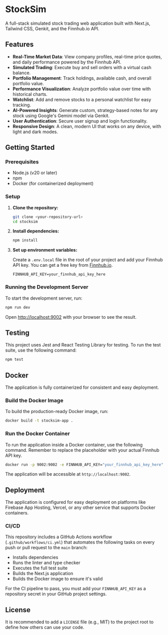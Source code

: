 
# StockSim

A full-stack simulated stock trading web application built with Next.js, Tailwind CSS, Genkit, and the Finnhub.io API.

## Features

- **Real-Time Market Data**: View company profiles, real-time price quotes, and daily performance powered by the Finnhub API.
- **Simulated Trading**: Execute buy and sell orders with a virtual cash balance.
- **Portfolio Management**: Track holdings, available cash, and overall portfolio value.
- **Performance Visualization**: Analyze portfolio value over time with historical charts.
- **Watchlist**: Add and remove stocks to a personal watchlist for easy tracking.
- **AI-Powered Insights**: Generate custom, strategy-based notes for any stock using Google's Gemini model via Genkit.
- **User Authentication**: Secure user signup and login functionality.
- **Responsive Design**: A clean, modern UI that works on any device, with light and dark modes.

## Getting Started

### Prerequisites

- Node.js (v20 or later)
- npm
- Docker (for containerized deployment)

### Setup

1.  **Clone the repository:**
    ```bash
    git clone <your-repository-url>
    cd stocksim
    ```

2.  **Install dependencies:**
    ```bash
    npm install
    ```

3.  **Set up environment variables:**

    Create a `.env.local` file in the root of your project and add your Finnhub API key. You can get a free key from [Finnhub.io](https://finnhub.io/register).

    ```env
    FINNHUB_API_KEY=your_finnhub_api_key_here
    ```

### Running the Development Server

To start the development server, run:

```bash
npm run dev
```

Open [http://localhost:9002](http://localhost:9002) with your browser to see the result.

## Testing

This project uses Jest and React Testing Library for testing. To run the test suite, use the following command:

```bash
npm test
```

## Docker

The application is fully containerized for consistent and easy deployment.

### Build the Docker Image

To build the production-ready Docker image, run:

```bash
docker build -t stocksim-app .
```

### Run the Docker Container

To run the application inside a Docker container, use the following command. Remember to replace the placeholder with your actual Finnhub API key.

```bash
docker run -p 9002:9002 -e FINNHUB_API_KEY="your_finnhub_api_key_here" stocksim-app
```
The application will be accessible at `http://localhost:9002`.

## Deployment

The application is configured for easy deployment on platforms like Firebase App Hosting, Vercel, or any other service that supports Docker containers.

### CI/CD

This repository includes a GitHub Actions workflow (`.github/workflows/ci.yml`) that automates the following tasks on every push or pull request to the `main` branch:
- Installs dependencies
- Runs the linter and type checker
- Executes the full test suite
- Builds the Next.js application
- Builds the Docker image to ensure it's valid

For the CI pipeline to pass, you must add your `FINNHUB_API_KEY` as a repository secret in your GitHub project settings.

## License

It is recommended to add a `LICENSE` file (e.g., MIT) to the project root to define how others can use your code.

